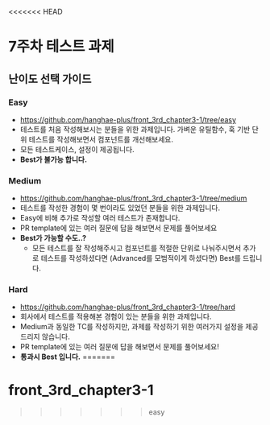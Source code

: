 <<<<<<< HEAD
# 7주차 테스트 과제

## 난이도 선택 가이드

### Easy

- https://github.com/hanghae-plus/front_3rd_chapter3-1/tree/easy
- 테스트를 처음 작성해보시는 분들을 위한 과제입니다. 가벼운 유틸함수, 훅 기반 단위 테스트를 작성해보면서 컴포넌트를 개선해보세요.
- 모든 테스트케이스, 설정이 제공됩니다.
- **Best가 불가능 합니다.**

### Medium

- https://github.com/hanghae-plus/front_3rd_chapter3-1/tree/medium
- 테스트를 작성한 경험이 몇 번이라도 있었던 분들을 위한 과제입니다.
- Easy에 비해 추가로 작성할 여러 테스트가 존재합니다.
- PR template에 있는 여러 질문에 답을 해보면서 문제를 풀어보세요
- **Best가 가능할 수도..?**
  - 모든 테스트를 잘 작성해주시고 컴포넌트를 적절한 단위로 나눠주시면서 추가로 테스트를 작성하셨다면 (Advanced를 모범적이게 하셨다면) Best를 드립니다.

### Hard

- https://github.com/hanghae-plus/front_3rd_chapter3-1/tree/hard
- 회사에서 테스트를 적용해본 경험이 있는 분들을 위한 과제입니다.
- Medium과 동일한 TC를 작성하지만, 과제를 작성하기 위한 여러가지 설정을 제공드리지 않습니다.
- PR template에 있는 여러 질문에 답을 해보면서 문제를 풀어보세요!
- **통과시 Best 입니다.**
=======
# front_3rd_chapter3-1
>>>>>>> easy
